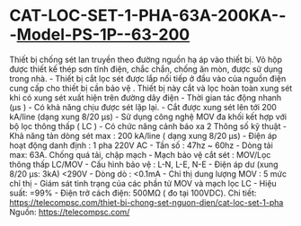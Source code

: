 # CAT-LOC-SET-1-PHA-63A-200KA---<strong><a href="https://telecompsc.com/thiet-bi-chong-set-nguon-dien/cat-loc-set-1-pha">Model-PS-1P--63-200</a></strong>
Thiết bị chống sét lan truyền theo đường nguồn hạ áp vào thiết bị.
Vỏ hộp được thiết kế thép sơn tĩnh điện, chắc chắn, chống ăn mòn, được sử dụng trong nhà. - Thiết bị cắt lọc sét được lắp nối tiếp ở đầu vào của nguồn điện cung cấp cho thiết bị cần bảo vệ . Thiết bị này cắt và lọc hoàn toàn xung sét khi có xung sét xuất hiện trên đường dây điện - Thời gian tác động nhanh (µs ) - Có khả năng chịu được sét lặp lại. - Cắt được xung sét lên tới 200 kA/line (dạng xung 8/20 µs) - Sử dụng công nghệ MOV đa khối kết hợp với bộ lọc thông thấp ( LC ) - Có chức năng cảnh báo xa 2 Thông số kỹ thuật - Khả năng tản dòng sét max : 200 kA/line ( dạng xung 8/20 µs) - Điện áp hoạt động danh định : 1 pha 220V AC - Tần số : 47hz ~ 60hz - Dòng tải max: 63A. Chống quá tải, chập mạch - Mạch bảo vệ cắt sét : MOV/Lọc thông thấp LC/MOV - Cấu hình bảo vệ : L-N, L-E, N-E - Điện áp dư (xung 8/20 µs: 3kA) <290V - Dòng dò : <0.1mA - Chỉ thị dung lượng MOV : 5 mức chỉ thị - Giám sát tình trạng của các phần tử MOV và mạch lọc LC - Hiệu suất: =99% - Điện trở cách điện: 500MΩ ( đo tại 100VDC). 
Chi tiết: https://telecompsc.com/thiet-bi-chong-set-nguon-dien/cat-loc-set-1-pha
Nguồn: https://telecompsc.com/
